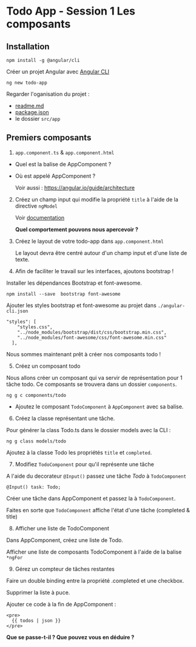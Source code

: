 # Todo App - Session 1 Les composants

## Installation

    npm install -g @angular/cli

Créer un projet Angular avec [Angular CLI](https://github.com/angular/angular-cli)

    ng new todo-app

Regarder l'oganisation du projet :

* [readme.md](./todo-app/readme.md)
* [package.json](./todo-app/package.json)
* le dossier `src/app`

## Premiers composants

1. `app.component.ts` & `app.component.html`

* Quel est la balise de AppComponent ?
* Où est appelé AppComponent ?

    Voir aussi : https://angular.io/guide/architecture

2. Créez un champ input qui modifie la propriété `title` à l'aide de la directive `ngModel` 

    Voir [documentation](https://angular.io/tutorial/toh-pt1#edit-the-hero)

    **Quel comportement pouvons nous apercevoir ?**

3. Créez le layout de votre todo-app dans `app.component.html`

    Le layout devra être centré autour d'un champ input et d'une liste de texte.

4. Afin de faciliter le travail sur les interfaces, ajoutons bootstrap !

Installer les dépendances Bootstrap et font-awesome.

    npm install --save  bootstrap font-awesome

Ajouter les styles bootstrap et font-awesome au projet dans `./angular-cli.json`

    "styles": [
        "styles.css",
        "../node_modules/bootstrap/dist/css/bootstrap.min.css",
        "../node_modules/font-awesome/css/font-awesome.min.css"
      ],

Nous sommes maintenant prêt à créer nos composants todo !

5. Créez un composant todo 

Nous allons créer un composant qui va servir de représentation pour 1 tâche todo. Ce composants se trouvera dans un dossier `components`.

    ng g c components/todo

- Ajoutez le composant `TodoComponent` à `AppComponent` avec sa balise.

6. Créez la classe représentant une tâche.

Pour générer la class Todo.ts dans le dossier models avec la CLI :

    ng g class models/todo

Ajoutez à la classe Todo les propriétés `title` et `completed`.

7. Modifiez `TodoComponent` pour qu'il représente une tâche 

A l'aide du decorateur `@Input()` passez une tâche *Todo* à `TodoComponent`

    @Input() task: Todo;

Créer une tâche dans AppComponent et passez la à `TodoComponent`.

Faites en sorte que `TodoComponent` affiche l'état d'une tâche (completed & title)

8. Afficher une liste de TodoComponent

Dans AppComponent, créez une liste de Todo.

Afficher une liste de composants TodoComponent à l'aide de la balise `*ngFor`

9. Gérez un compteur de tâches restantes

Faire un double binding entre la propriété .completed et une checkbox.

Supprimer la liste à puce. 

Ajouter ce code à la fin de AppComponent :


    <pre>
      {{ todos | json }}
    </pre>

**Que se passe-t-il ? Que pouvez vous en déduire ?**

<!-- Todo pipes  -->